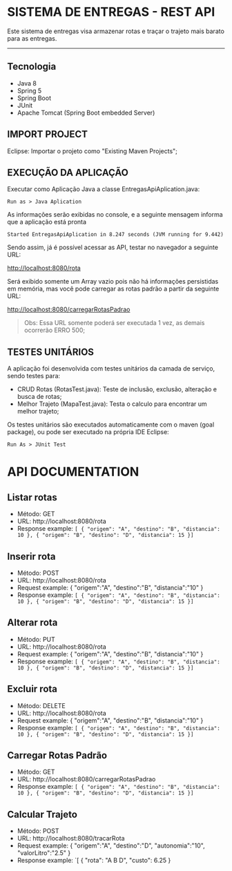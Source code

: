 # SISTEMA DE ENTREGAS - REST API #

Este sistema de entregas visa armazenar rotas e traçar o trajeto mais barato para as entregas.

----------

## Tecnologia ##
- Java 8
- Spring 5
- Spring Boot
- JUnit
- Apache Tomcat (Spring Boot embedded Server)

## IMPORT PROJECT ##
Eclipse: Importar o projeto como "Existing Maven Projects";

## EXECUÇÃO DA APLICAÇÃO ##
Executar como Aplicação Java a classe EntregasApiAplication.java:

    Run as > Java Aplication

As informações serão exibidas no console, e a seguinte mensagem informa que a aplicação está pronta

    Started EntregasApiAplication in 8.247 seconds (JVM running for 9.442)

Sendo assim, já é possível acessar as API, testar no navegador a seguinte URL:

[http://localhost:8080/rota](http://localhost:8080/rota "http://localhost:8080/rota")

Será exibido somente um Array vazio pois não há informações persistidas em memória, mas você pode carregar as rotas padrão a partir da seguinte URL:

[http://localhost:8080/carregarRotasPadrao](http://localhost:8080/carregarRotasPadrao "http://localhost:8080/carregarRotasPadrao")

> Obs: Essa URL somente poderá ser executada 1 vez, as demais ocorrerão ERRO 500;

## TESTES UNITÁRIOS ##
A aplicação foi desenvolvida com testes unitários da camada de serviço, sendo testes para:
- CRUD Rotas (RotasTest.java): Teste de inclusão, exclusão, alteração e busca de rotas;
- Melhor Trajeto (MapaTest.java): Testa o calculo para encontrar um melhor trajeto;

Os testes unitários são executados automaticamente com o maven (goal package), ou pode ser executado na própria IDE Eclipse:

    Run As > JUnit Test

# API DOCUMENTATION #
## Listar rotas ##
- Método: GET
- URL: http://localhost:8080/rota
- Response example:     `[
    {
    "origem": "A",
    "destino": "B",
    "distancia": 10
    },
    {
    "origem": "B",
    "destino": "D",
    "distancia": 15
    }]`

## Inserir rota ##
- Método: POST
- URL: http://localhost:8080/rota
- Request example:
    {
    	"origem":"A",
    	"destino":"B",
    	"distancia":"10"
    }
- Response example:     `[
    {
    "origem": "A",
    "destino": "B",
    "distancia": 10
    },
    {
    "origem": "B",
    "destino": "D",
    "distancia": 15
    }]`

## Alterar rota ##
- Método: PUT
- URL: http://localhost:8080/rota
- Request example:
    {
    	"origem":"A",
    	"destino":"B",
    	"distancia":"10"
    }
- Response example:     `[
    {
    "origem": "A",
    "destino": "B",
    "distancia": 10
    },
    {
    "origem": "B",
    "destino": "D",
    "distancia": 15
    }]`

## Excluir rota ##
- Método: DELETE
- URL: http://localhost:8080/rota
- Request example:
    {
    	"origem":"A",
    	"destino":"B",
    	"distancia":"10"
    }
- Response example:     `[
    {
    "origem": "A",
    "destino": "B",
    "distancia": 10
    },
    {
    "origem": "B",
    "destino": "D",
    "distancia": 15
    }]`

## Carregar Rotas Padrão ##
- Método: GET
- URL: http://localhost:8080/carregarRotasPadrao
- Response example:     `[
    {
    "origem": "A",
    "destino": "B",
    "distancia": 10
    },
    {
    "origem": "B",
    "destino": "D",
    "distancia": 15
    }]`

## Calcular Trajeto ##
- Método: POST
- URL: http://localhost:8080/tracarRota
- Request example:
    {
    	"origem":"A",
    	"destino":"D",
    	"autonomia":"10",
    	"valorLitro":"2.5"
    }
- Response example:     `[
    {
	    "rota": "A B D",
	    "custo": 6.25
    }